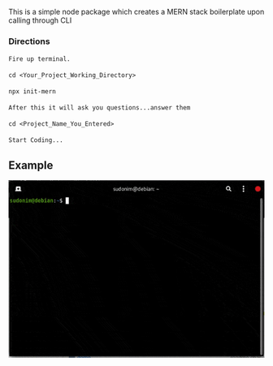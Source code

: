 This is a simple node package which creates a MERN stack boilerplate upon calling through CLI

### Directions
    Fire up terminal.

    cd <Your_Project_Working_Directory>

    npx init-mern

    After this it will ask you questions...answer them

    cd <Project_Name_You_Entered>

    Start Coding...

## Example
   
   ![Example](demo/example.gif)


